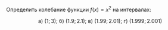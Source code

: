 Определить колебание функции $f(x) = x^2$ на интервалах:

$$ \text{а) } (1;3); \ \text{б) } (1.9;2.1); \ \text{в) } (1.99; 2.01); \ \text{г) } (1.999; 2.001) $$